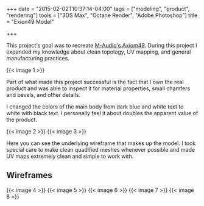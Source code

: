 +++
date = "2015-02-02T10:37:14-04:00"
tags = ["modeling", "product", "rendering"]
tools = ["3DS Max", "Octane Render", "Adobe Photoshop"]
title = "Exion49 Model"

+++

This project's goal was to recreate [M-Audio's Axiom49](http://www.m-audio.com/products/view/axiom-49). During this project I expanded my knowledge about clean topology, UV mapping, and general manufacturing practices.<!--more-->

{{< image 1 >}}


Part of what made this project successful is the fact that I own the real product and was able to inspect it for material properties, small chamfers and bevels, and other details.

I changed the colors of the main body from dark blue and white text to white with black text. I personally feel it about doubles the apparent value of the product.

{{< image 2 >}}
{{< image 3 >}}

Here you can see the underlying wireframe that makes up the model. I took special care to make clean quadified meshes whenever possible and made UV maps extremely clean and simple to work with.

## Wireframes
{{< image 4 >}}
{{< image 5 >}}
{{< image 6 >}}
{{< image 7 >}}
{{< image 8 >}}
